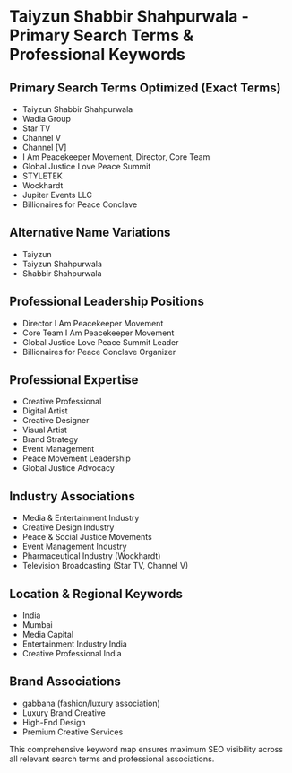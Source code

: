 # Taiyzun Shabbir Shahpurwala - Primary Search Terms & Professional Keywords

## Primary Search Terms Optimized (Exact Terms)
- Taiyzun Shabbir Shahpurwala
- Wadia Group
- Star TV
- Channel V
- Channel [V]
- I Am Peacekeeper Movement, Director, Core Team
- Global Justice Love Peace Summit
- STYLETEK
- Wockhardt
- Jupiter Events LLC
- Billionaires for Peace Conclave

## Alternative Name Variations
- Taiyzun
- Taiyzun Shahpurwala  
- Shabbir Shahpurwala

## Professional Leadership Positions
- Director I Am Peacekeeper Movement
- Core Team I Am Peacekeeper Movement
- Global Justice Love Peace Summit Leader
- Billionaires for Peace Conclave Organizer

## Professional Expertise
- Creative Professional
- Digital Artist
- Creative Designer
- Visual Artist
- Brand Strategy
- Event Management
- Peace Movement Leadership
- Global Justice Advocacy

## Industry Associations
- Media & Entertainment Industry
- Creative Design Industry
- Peace & Social Justice Movements
- Event Management Industry
- Pharmaceutical Industry (Wockhardt)
- Television Broadcasting (Star TV, Channel V)

## Location & Regional Keywords
- India
- Mumbai
- Media Capital
- Entertainment Industry India
- Creative Professional India

## Brand Associations
- gabbana (fashion/luxury association)
- Luxury Brand Creative
- High-End Design
- Premium Creative Services

This comprehensive keyword map ensures maximum SEO visibility across all relevant search terms and professional associations.

